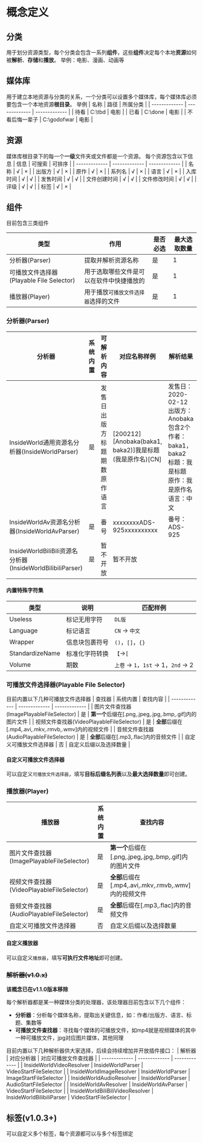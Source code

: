 # 概念定义

## 分类

用于划分资源类型，每个分类会包含一系列**组件**，这些**组件**决定每个本地**资源**如何被**解析**、**存储**和**播放**。
举例：电影、漫画、动画等

## 媒体库

用于建立本地资源与分类的关系，一个分类可以设置多个媒体库，每个媒体库必须要包含一个本地资源**根目录**。
举例
| 名称 | 路径 | 所属分类 |
| ------------- | ------------- | ------------- |
| 待看 | C:\tbd | 电影 |
| 已看 | C:\done | 电影 |
| 不看后悔一辈子 | C:\godofwar | 电影 |

## 资源

媒体库根目录下的每一个**一级**文件夹或文件都是一个资源。
每个资源包含以下信息
| 信息 | 可搜索 | 可排序 |
| ------------- | ------------- | ------------- |
| 名称 | √ | × |
| 出版方 | √ | × |
| 原作 | √ | × |
| 系列名 | √ | × |
| 语言 | √ | × |
| 入库时间 | √ | √ |
| 发售时间 | √ | √ |
| 文件创建时间 | √ | √ |
| 文件修改时间 | √ | √ |
| 评级 | √ | √ |
| 标签 | √ | × |

## 组件

目前包含三类组件

| 类型 | 作用 | 是否必选 | 最大选取数量 |
| ------------- | ------------- | ------------- | ------------- |
| 分析器(Parser) | 提取并解析资源名称 | 是 | 1 |
| 可播放文件选择器(Playable File Selector) | 用于选取哪些文件是可以在软件中快捷播放的 | 是 | 1 |
| 播放器(Player) | 用于播放`可播放文件选择器`选择的文件 | 是 | 1 |

### 分析器(Parser)

| 分析器 | 系统内置 | 可解析内容 | 对应名称样例 | 解析结果 | 说明 | 
| ------------- | ------------- | ------------- | ------------- | ------------- |  ------------- | 
| InsideWorld通用资源名分析器(InsideWorldParser) | 是 | 发售日<br/>出版方<br/>标题<br/>期数<br/>原作<br/>语言 | [200212][Anobaka(baka1, baka2)]我是标题(我是原作名)[CN] | 发售日：2020-02-12<br/>出版方：Anobaka<br/>包含2个作者：baka1，baka2<br/>标题：我是标题<br/>原作：我是原作名<br/>语言：中文 | 需配合[内置特殊字符集](#内置特殊字符集)食用。[测试效果](https://user-images.githubusercontent.com/2888789/146298106-469577f9-5115-4120-9d27-f1510a3f0cbb.png) |
| InsideWorldAv资源名分析器(InsideWorldAvParser) | 是 | 番号 | xxxxxxxxADS-925xxxxxxxxxx | 番号：ADS-925 | |
| InsideWorldBiliBili资源名分析器(InsideWorldBilibiliParser) | 是 |暂不开放 | 暂不开放 | |

#### 内置特殊字符集

| 类型 | 说明 | 匹配样例 |
| - | - | - |
| Useless | 标记无用字符 | `DL版` |
| Language | 标记语言 | `CN` -> `中文` |
| Wrapper | 信息块包裹符号 | `()`，`[]`，`{}` |
| StandardizeName | 标准化字符转换 | `【`->`[` |
| Volume | 期数 | `上卷` -> `1`，`1st` -> 1，`2nd` -> 2 |

### 可播放文件选择器(Playable File Selector)

目前内置以下几种可播放文件选择器
| 查找器 | 系统内置 | 查找内容 |
| ------------- | ------------- | ------------- |
| 图片文件查找器(ImagePlayableFileSelector) | 是 | **第一个**后缀在[.png,.jpeg,.jpg,.bmp,.gif]内的图片文件 | 
| 视频文件查找器(VideoPlayableFileSelector) | 是 | **全部**后缀在[.mp4,.avi,.mkv,.rmvb,.wmv]内的视频文件 |
| 音频文件查找器(AudioPlayableFileSelector) | 是 | **全部**后缀在[.mp3,.flac]内的音频文件 | 
| 自定义可播放文件选择器 | 否 | 自定义后缀以及选择数量 |

#### 自定义可播放文件选择器

可以自定义`可播放文件选择器`，填写**目标后缀名列表**以及**最大选择数量**即可创建。

### 播放器(Player)

| 播放器 | 系统内置 | 查找内容 |
| ------------- | ------------- | ------------- |
| 图片文件查找器(ImagePlayableFileSelector) | 是 | **第一个**后缀在[.png,.jpeg,.jpg,.bmp,.gif]内的图片文件 | 
| 视频文件查找器(VideoPlayableFileSelector) | 是 | **全部**后缀在[.mp4,.avi,.mkv,.rmvb,.wmv]内的视频文件 |
| 音频文件查找器(AudioPlayableFileSelector) | 是 | **全部**后缀在[.mp3,.flac]内的音频文件 | 
| 自定义可播放文件选择器 | 否 | 自定义后缀以及选择数量 |

#### 自定义播放器

可以自定义`播放器`，填写**可执行文件地址**即可创建。 


### ~~解析器(v1.0.x)~~

**该概念已在v1.1.0版本移除**

每个解析器都是某一种媒体分类的处理器，该处理器目前包含以下几个组件：
+ **分析器**：分析每个媒体名称，提取出关键信息，如：作者/出版方、语言、标题、集数等
+ **可播放文件查找器**：寻找每个媒体的可播放文件，如mp4就是视频媒体的其中一种可播放文件，jpg对应图片媒体，其他同理

目前内置以下几种解析器供大家选择，后续会持续增加并开放插件接口：
| 解析器 | 对应分析器 | 对应可播放文件查找器 |
| ------------- | ------------- | ------------- |
| InsideWorldVideoResolver | InsideWorldParser | VideoStartFileSelector |
| InsideWorldImageResolver | InsideWorldParser | ImageStartFileSelector |
| InsideWorldAudioResolver | InsideWorldParser | AudioStartFileSelector |
| InsideWorldAvResolver | InsideWorldAvParser | VideoStartFileSelector |
| InsideWorldBiliBiliVideoResolver | InsideWorldBilibiliParser | VideoStartFileSelector |


## 标签(v1.0.3+)

可以自定义多个标签，每个资源都可以与多个标签绑定
